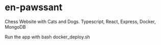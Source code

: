 # en-pawssant
Chess Website with Cats and Dogs.
Typescript, React, Express, Docker, MongoDB

Run the app with bash docker_deploy.sh
